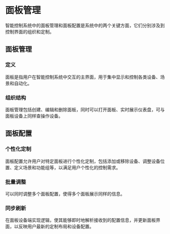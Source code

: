 # 面板管理
智能控制系统中的面板管理和面板配置是系统中的两个关键方面，它们分别涉及到控制界面的组织和定制。


## 面板管理
### 定义
 面板是指用户在智能控制系统中交互的主界面，用于集中显示和控制各类设备、场景和自动化。
### 组织结构
 面板管理包括创建、编辑和删除面板，同时可以打开面板、实时展示仪表盘，可与面板设备上同样查操作设备。

## 面板配置

### 个性化定制
 面板配置允许用户对特定面板进行个性化定制，包括添加或移除设备、调整设备位置、定义场景和功能组等，以满足用户个性化的控制需求。
### 批量调整
 可以同时调整多个面板配置，使得多个面板展示同样的信息。
### 同步刷新
 
在面板设备端实现逻辑，使其能够即时地解析接收到的配置信息，并更新面板界面，以反映用户最新的定制布局和设备配置。